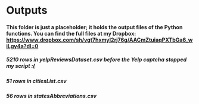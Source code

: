 # Outputs

#### This folder is just a placeholder; it holds the output files of the Python functions. You can find the full files at my Dropbox: https://www.dropbox.com/sh/vgt7hxmyl2rj76g/AACmZtuiaqPXTbGa6_wiLgy4a?dl=0

##### 5210 rows in yelpReviewsDataset.csv before the Yelp captcha stopped my script :(
##### 51 rows in citiesList.csv
##### 56 rows in statesAbbreviations.csv